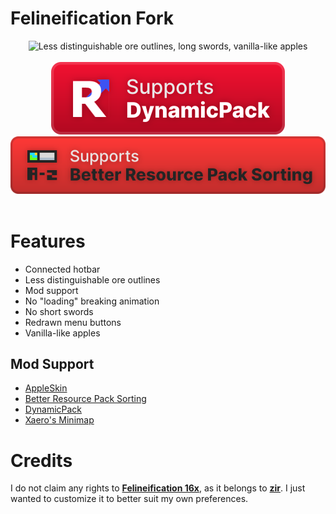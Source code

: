 # Felineification Fork

<div align="center">
    <img title="Less distinguishable ore outlines, long swords, vanilla-like apples" src="https://cdn.modrinth.com/data/nd5ZIH7m/images/0edc02b9e096ae597a9ba4da3afe800cb8b00b37.png">
    <br>
    <br>
    <a href="https://modrinth.com/mod/dynamicpack"><img title="Хороший мод, хороший разработчик ❤️" src="Misc/dynamicpack_cozy_en_vector.svg"></a>
    <a href="https://modrinth.com/mod/better-resource-pack-sorting"><img title="Очень удобный мод" src="Misc/brps_cozy_en_vector.svg"></a>
    <br>
    <br>
</div>

# Features
- Connected hotbar
- Less distinguishable ore outlines
- Mod support
- No "loading" breaking animation
- No short swords
- Redrawn menu buttons
- Vanilla-like apples

## Mod Support
- [AppleSkin](https://modrinth.com/mod/appleskin)
- [Better Resource Pack Sorting](https://modrinth.com/mod/better-resource-pack-sorting)
- [DynamicPack](https://modrinth.com/mod/dynamicpack)
- [Xaero's Minimap](https://modrinth.com/mod/xaeros-minimap)


# Credits
I do not claim any rights to [**Felineification 16x**](https://modrinth.com/resourcepack/felineification-16x), as it belongs to [**zir**](https://modrinth.com/user/zir). I just wanted to customize it to better suit my own preferences.